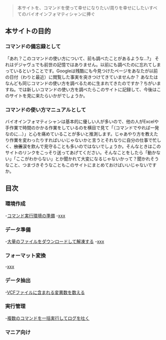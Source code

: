 > 本サイトを、コマンドを使って幸せになりたい/周りを幸せにしたいすべてのバイオインフォマティシャンに捧ぐ

## 本サイトの目的
### コマンドの備忘録として
「あれ？このコマンドの使い方について、前も調べたことがあるような...?」
それはデジャヴュでも前世の記憶ではありません。以前にも調べたのに忘れてしまっているということです。Googleは残酷にも今見つけたページをあなたが以前の日付（わりと最近）に閲覧した事実を突きつけてきていませんか？
あなたはなんども同じコマンドの使い方を調べるために生まれてきたのですか？ちがいますね。では新しいコマンドの使い方を調べたらこのサイトに記録して、今後はこのサイトを見に来たらいかがでしょうか。

### コマンドの使い方マニュアルとして
バイオインフォマティシャンは基本的に優しい人が多いので、他の人がExcelや手作業で時間のかかる作業をしているのを横目で見て「（コマンドでやれば一発なのに...）」と心を痛めていることが多いと推測します。じゃあやり方を教えたり作業を変わったりすればいいじゃないかと言うとそれなりに自分の仕事で忙しく、~~放置~~涙を飲んで見守ることも多いのではないでしょうか。そんなときはこのサイトのリンクをこっそり送ってあげてください。そんなことをしたら「動かない」「ここがわからない」とか聞かれて大変になるじゃないかって？聞かれそうなこと、つまづきそうなこともこのサイトにまとめておけばいいじゃないですか。

## 目次
### 環境作成
-[コマンド実行環境の準備]()
-[xxx]()

### データ準備
-[大量のファイルをダウンロードして解凍する]()
-[xxx]()

### フォーマット変換
-[xxx]()

### データ抽出
-[VCFファイルに含まれる変異数を数える]()

### 実行管理
-[複数のコマンドを一括実行してログを吐く]()

### マニア向け
